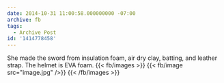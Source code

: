 ```yaml
---
date: 2014-10-31 11:00:58.000000000 -07:00
archive: fb
tags: 
  - Archive Post
id: '1414778458'
---
```


She made the sword from insulation foam, air dry clay, batting, and leather strap. The helmet is EVA foam.
{{< fb/images >}}
{{< fb/image src="image.jpg" />}}
{{< /fb/images >}}
